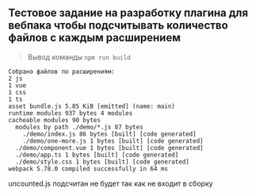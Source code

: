 ## Тестовое задание на разработку плагина для вебпака чтобы подсчитывать количество файлов с каждым расширением

>Вывод команды `npm run build`

```
Собрано файлов по расширениям:
2 js
1 vue
1 css
1 ts
asset bundle.js 5.85 KiB [emitted] (name: main)
runtime modules 937 bytes 4 modules
cacheable modules 90 bytes
  modules by path ./demo/*.js 87 bytes
    ./demo/index.js 86 bytes [built] [code generated]
    ./demo/one-more.js 1 bytes [built] [code generated]
  ./demo/component.vue 1 bytes [built] [code generated]
  ./demo/app.ts 1 bytes [built] [code generated]
  ./demo/style.css 1 bytes [built] [code generated]
webpack 5.78.0 compiled successfully in 64 ms
```

uncounted.js подсчитан не будет так как не входит в сборку
